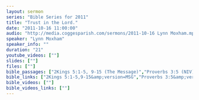 ```yaml
---
layout: sermon
series: "Bible Series for 2011"
title: "Trust in the Lord."
date: "2011-10-16 11:00:00"
audio: "http://media.coggesparish.com/sermons/2011-10-16 Lynn Moxham.mp3"
speaker: "Lynn Moxham"
speaker_info: ""
duration: "21"
youtube_videos: [""]
slides: [""]
files: [""]
bible_passages: ["2Kings 5:1-5, 9-15 (The Message)","Proverbs 3:5 (NIV)"]
bible_links: ["2Kings 5:1-5,9-15&amp;version=MSG","Proverbs 3:5&amp;version=NIV"]
bible_videos: [""]
bible_videos_links: [""]
---
```

